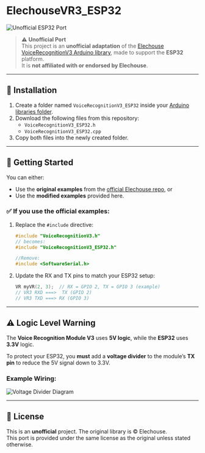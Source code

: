 # ElechouseVR3_ESP32

![Unofficial ESP32 Port](https://img.shields.io/badge/status-unofficial%20ESP32%20port-orange)

> ⚠️ **Unofficial Port**  
> This project is an **unofficial adaptation** of the [Elechouse VoiceRecognitionV3 Arduino library](https://github.com/elechouse/VoiceRecognitionV3/tree/master), made to support the **ESP32** platform.  
> It is **not affiliated with or endorsed by Elechouse**.

---

## 🧰 Installation

1. Create a folder named `VoiceRecognitionV3_ESP32` inside your [Arduino libraries folder](https://docs.arduino.cc/retired/hacking/software/Libraries/).
2. Download the following files from this repository:
   - `VoiceRecognitionV3_ESP32.h`
   - `VoiceRecognitionV3_ESP32.cpp`
3. Copy both files into the newly created folder.

---

## 🚀 Getting Started

You can either:

- Use the **original examples** from the [official Elechouse repo](https://github.com/elechouse/VoiceRecognitionV3/tree/master), or  
- Use the **modified examples** provided here.

### ✅ If you use the official examples:

1. Replace the `#include` directive:

   ```cpp
   #include "VoiceRecognitionV3.h"
   // becomes:
   #include "VoiceRecognitionV3_ESP32.h"
   
   //Remove:
   #include <SoftwareSerial.h>

   ```

2. Update the RX and TX pins to match your ESP32 setup:

   ```cpp
   VR myVR(2, 3);  // RX = GPIO 2, TX = GPIO 3 (example)
   // VR3 RXD ===>  TX (GPIO 2)
   // VR3 TXD ===> RX (GPIO 3)
   ```

---

## ⚠️ Logic Level Warning

The **Voice Recognition Module V3** uses **5V logic**, while the **ESP32** uses **3.3V** logic.

To protect your ESP32, you **must** add a **voltage divider** to the module’s **TX pin** to reduce the 5V signal down to 3.3V.

### Example Wiring:

![Voltage Divider Diagram](https://github.com/user-attachments/assets/d5c38b18-878f-4ed2-9c76-72eaabfe5552)

---

## 📄 License

This is an **unofficial** project. The original library is © Elechouse.  
This port is provided under the same license as the original unless stated otherwise.
